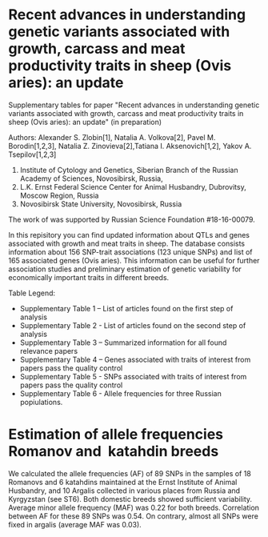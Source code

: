 # Recent advances in understanding genetic variants associated with growth, carcass and meat productivity traits in sheep (Ovis aries): an update

Supplementary tables for paper "Recent advances in understanding genetic variants associated with growth, carcass and meat productivity traits in sheep (Ovis aries): an update" (in preparation)

Authors:
Alexander S. Zlobin[1], Natalia A. Volkova[2], Pavel M. Borodin[1,2,3], Natalia Z. Zinovieva[2],Tatiana I. Aksenovich[1,2], Yakov A. Tsepilov[1,2,3]

1. Institute of Cytology and Genetics, Siberian Branch of the Russian Academy of Sciences, Novosibirsk, Russia, 
2. L.K. Ernst Federal Science Center for Animal Husbandry, Dubrovitsy, Moscow Region, Russia
3. Novosibirsk State University, Novosibirsk, Russia

The work of was supported by Russian Science Foundation #18-16-00079. 


In this repisitory you can find updated information about QTLs and genes associated with growth and meat traits in sheep. 
The database consists information about 156 SNP-trait associations (123 unique SNPs) and list of 165 associated genes (Ovis aries).
This information can be useful for further association studies and preliminary estimation of genetic variability for economically important traits in different breeds. 

Table Legend:
- Supplementary Table 1 – List of articles found on the first step of analysis
- Supplementary Table 2 - List of articles found on the second step of analysis
- Supplementary Table 3 – Summarized information for all found relevance papers 
- Supplementary Table 4 – Genes associated with traits of interest from papers pass the quality control
- Supplementary Table 5 - SNPs associated with traits of interest from papers pass the quality control
- Supplementary Table 6 - Allele frequencies for three Russian popiulations.

# Estimation of allele frequencies Romanov and  katahdin breeds 
We calculated the allele frequencies (AF) of 89 SNPs in the samples of 18 Romanovs and 6 katahdins maintained at the Ernst Institute of Animal Husbandry, and 10 Argalis collected in various places from Russia and Kyrgyzstan (see ST6). Both domestic breeds showed sufficient variability. Average minor allele frequency (MAF) was 0.22 for both breeds. Correlation between AF for these 89 SNPs was 0.54. On contrary, almost all SNPs were fixed in argalis (average MAF was 0.03).
